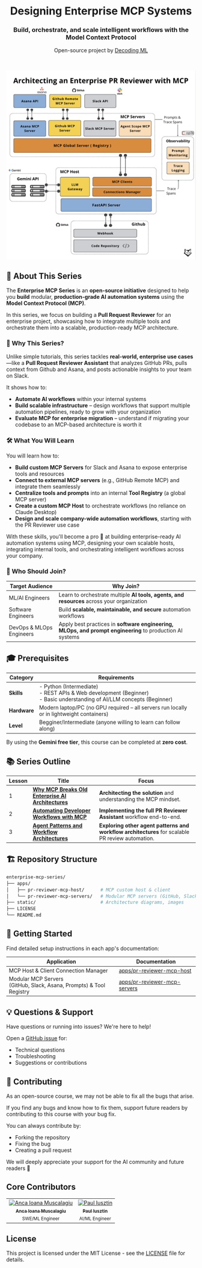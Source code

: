 
<div align="center">
  <h1>Designing Enterprise MCP Systems</h1>
  <h3>Build, orchestrate, and scale intelligent workflows with the Model Context Protocol</h3>
  <p class="tagline">Open-source project by <a href="https://decodingml.substack.com">Decoding ML</a></p>
</div>

</br>

<p align="center">
  <a href="https://decodingml.substack.com/p/enterprise-mcp-series">
    <img src="static/architecture.png" alt="Enterprise MCP Architecture" width="600">
  </a>
</p>

## 📖 About This Series

The **Enterprise MCP Series** is an **open-source initiative** designed to help you **build** modular, **production-grade AI automation systems** using the **Model Context Protocol (MCP)**.

In this series, we focus on building a **Pull Request Reviewer** for an enterprise project, showcasing how to integrate multiple tools and orchestrate them into a scalable, production-ready MCP architecture.

### 🎯 Why This Series?

Unlike simple tutorials, this series tackles **real-world, enterprise use cases**—like a **Pull Request Reviewer Assistant** that analyzes GitHub PRs, pulls context from Github and Asana, and posts actionable insights to your team on Slack.

It shows how to:
- **Automate AI workflows** within your internal systems  
- **Build scalable infrastructure** – design workflows that support multiple automation pipelines, ready to grow with your organization  
- **Evaluate MCP for enterprise migration** – understand if migrating your codebase to an MCP-based architecture is worth it  


### 🛠 What You Will Learn

You will learn how to:

- **Build custom MCP Servers** for Slack and Asana to expose enterprise tools and resources  
- **Connect to external MCP servers** (e.g., GitHub Remote MCP) and integrate them seamlessly 
- **Centralize tools and prompts** into an internal **Tool Registry** (a global MCP server)  
- **Create a custom MCP Host** to orchestrate workflows (no reliance on Claude Desktop)  
- **Design and scale company-wide automation workflows**, starting with the PR Reviewer use case

 With these skills, you'll become a pro 🥷 at building enterprise-ready AI automation systems using MCP, designing your own scalable hosts, integrating internal tools, and orchestrating intelligent workflows across your company.

### 👥 Who Should Join?

| Target Audience        | Why Join? |
|------------------------|-----------|
| ML/AI Engineers        | Learn to orchestrate multiple **AI tools, agents, and resources** across your organization |
| Software Engineers     | Build **scalable, maintainable, and secure** automation workflows |
| DevOps & MLOps Engineers | Apply best practices in **software engineering, MLOps, and prompt engineering** to production AI systems |

## 🎓 Prerequisites

| Category    | Requirements                                                                                                                     |
|-------------|----------------------------------------------------------------------------------------------------------------------------------|
| **Skills**  | - Python (Intermediate) <br/> - REST APIs & Web development (Beginner) <br/> - Basic understanding of AI/LLM concepts (Beginner) |
| **Hardware**| Modern laptop/PC (no GPU required – all servers run locally or in lightweight containers)                                        |
| **Level**   | Begginer/Intermediate (anyone willing to learn can follow along)                                                             |

By using the **Gemini free tier**, this course can be completed at **zero cost**.

## 📚 Series Outline

| Lesson | Title | Focus                                                                                            |
|--------|-------|--------------------------------------------------------------------------------------------------|
| 1 | [**Why MCP Breaks Old Enterprise AI Architectures**](https://decodingml.substack.com/p/ec61036e-f294-4c57-986d-dad71bbd4840) | **Architecting the solution** and understanding the MCP mindset.                                 |
| 2 | [**Automating Developer Workflows with MCP**]() | **Implementing the full PR Reviewer Assistant** workflow end-to-end.                             |
| 3 | [**Agent Patterns and Workflow Architectures**]() | **Exploring other agent patterns and workflow architectures** for scalable PR review automation. |


## 🏗️ Repository Structure

```bash
enterprise-mcp-series/
├── apps/
│   ├── pr-reviewer-mcp-host/      # MCP custom host & client
│   └── pr-reviewer-mcp-servers/   # Modular MCP servers (GitHub, Slack, Asana, etc.) & Tool Registry
├── static/                        # Architecture diagrams, images
├── LICENSE
└── README.md                     
```


## 🚀 Getting Started

Find detailed setup instructions in each app's documentation:

| Application                                                               | Documentation |
|---------------------------------------------------------------------------|---------------|
| MCP Host & Client Connection Manager <br/>                                | [apps/pr-reviewer-mcp-host](apps/pr-reviewer-mcp-host) |
| Modular MCP Servers <br/> (GitHub, Slack, Asana, Prompts) & Tool Registry | [apps/pr-reviewer-mcp-servers](apps/pr-reviewer-mcp-servers) |

## 💡 Questions & Support
Have questions or running into issues? We're here to help!

Open a [GitHub issue](https://github.com/decodingml/enterprise-mcp-series/issues) for:
- Technical questions
- Troubleshooting
- Suggestions or contributions

## 🥂 Contributing

As an open-source course, we may not be able to fix all the bugs that arise.

If you find any bugs and know how to fix them, support future readers by contributing to this course with your bug fix.

You can always contribute by:
- Forking the repository
- Fixing the bug
- Creating a pull request

We will deeply appreciate your support for the AI community and future readers 🤗

## Core Contributors

<table>
  <tr>
    <td align="center">
      <a href="https://github.com/915-Muscalagiu-AncaIoana">
        <img src="https://github.com/915-Muscalagiu-AncaIoana.png" width="100px;" alt="Anca Ioana Muscalagiu"/><br />
        <sub><b>Anca Ioana Muscalagiu</b></sub>
      </a><br />
      <sub>SWE/ML Engineer</sub>
    </td>
    <td align="center">
      <a href="https://github.com/iusztinpaul">
        <img src="https://github.com/iusztinpaul.png" width="100px;" alt="Paul Iusztin"/><br />
        <sub><b>Paul Iusztin</b></sub>
      </a><br />
      <sub>AI/ML Engineer</sub>
    </td>
     </td>
  </tr>
</table>


## License

This project is licensed under the MIT License - see the [LICENSE](LICENSE) file for details.
